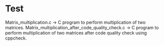# Test
Matrix_multiplication.c -> C program to perform multiplication of two matrices.
Matrix_multiplication_after_code_quality_check.c -> C program to perform multiplication of two matrices after code quality check using cppcheck.

